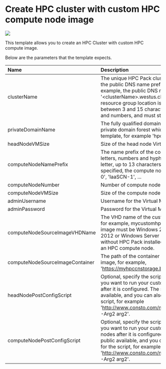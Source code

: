 # Create HPC cluster with custom HPC compute node image
<a href="https://portal.azure.com/#create/Microsoft.Template/uri/https%3A%2F%2Fraw.githubusercontent.com%2FAzure%2Fazure-quickstart-templates%2Fmaster%2Fcreate-hpc-cluster-custom-image%2Fazuredeploy.json" target="_blank">
    <img src="http://azuredeploy.net/deploybutton.png"/>
</a>

This template allows you to create an HPC Cluster with custom HPC compute image.

Below are the parameters that the template expects.

| Name   | Description    |
|:--- |:---|
| clusterName | The unique HPC Pack cluster name. It is also used as the public DNS name prefix for the cluster, for example, the public DNS name is '&lt;clusterName&gt;.westus.cloudapp.azure.com' if the resource group location is 'West US'. It must contain between 3 and 15 characters with lowercase letters and numbers, and must start with a letter. |
| privateDomainName | The fully qualified domain name (FQDN) for the private domain forest which will be created by this template, for example 'hpcdomain.local'. |
| headNodeVMSize | Size of the head node Virtual Machine |
| computeNodeNamePrefix | The name prefix of the compute nodes. It can contain letters, numbers and hyphens, and must start with a letter, up to 13 characters, for example, if 'IaaSCN-' is specified, the compute node names will be 'IaaSCN-0', 'IaaSCN-1', ... |
| computeNodeNumber | Number of compute nodes to be deployed |
| computeNodeVMSize | Size of the compute node Virtual Machine |
| adminUsername  | Username for the Virtual Machines  |
| adminPassword  | Password for the Virtual Machines  |
| computeNodeSourceImageVHDName  | The VHD name of the custom compute node image, for example, mycustomhpccn.vhd. The OS of the image must be Windows 2008 R2, Windows Server 2012 or Windows Server 2012 R2. It can be an image without HPC Pack installed, or an image captured from an HPC compute node.|
| computeNodeSourceImageContainer  | The path of the container which contains user custom image, for example, 'https://myhpccnstorage.blob.core.windows.net/vhds'.|
| headNodePostConfigScript  | Optional, specify the script url and command line if you want to run your custom script on the head node after it is configured. The script url must be public available, and you can also specify arguments for the script, for example 'http://www.consto.com/mypostscript.ps1 -Arg1 arg1 -Arg2 arg2'. |
| computeNodePostConfigScript  | Optional, specify the script url and command line if you want to run your custom script on the compute nodes after it is configured. The script url must be public available, and you can also specify arguments for the script, for example 'http://www.consto.com/mypostscript.ps1 -Arg1 arg1 -Arg2 arg2'.  |
